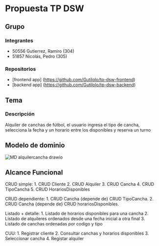 # Propuesta TP DSW

## Grupo
### Integrantes
* 50556 Gutierrez, Ramiro (304)
* 51857 Nicolás, Pedro (305)

### Repositorios
* [frontend app] (https://github.com/Gutilolo/tp-dsw-frontend)
* [backend app] (https://github.com/Gutilolo/tp-dsw-backend)

## Tema
### Descripción
Alquiler de canchas de fútbol, el usuario ingresa el tipo de cancha, selecciona la fecha y un horario entre los disponibles y reserva un turno

## Modelo de dominio
![MD alquilercancha drawio](https://github.com/Gutilolo/TP---Gutierrez-Ramiro---Nicolas-Pedro/assets/133457577/c0c73c39-0f2b-49c8-9335-2f6fbf525ca1)


## Alcance Funcional

CRUD simple:          1. CRUD Cliente
                      2. CRUD Alquiler
                      3. CRUD Cancha
                      4. CRUD TipoCancha
                      5. CRUD HorariosDisponibles

CRUD dependiente:     1. CRUD Cancha {depende de} CRUD TipoCancha. 
                      2. CRUD Cancha {depende de} CRUD horariosDisponibles.

Listado + detalle:   	1. Listado de horarios disponibles para una cancha
                      2. Listado de alquileres ordenados desde una fecha inicial a otra final
                      3. Listado de canchas ordenadas por codigo y tipo
                    
CUU:                  1. Registrar cliente
                      2. Consultar canchas y horarios disponibles 
                      3. Seleccionar cancha 
                      4. Registar alquiler
                      

 


